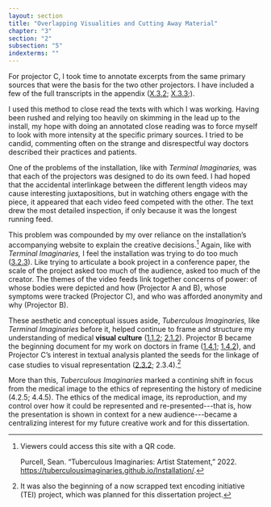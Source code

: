 ```yaml
---
layout: section
title: "Overlapping Visualities and Cutting Away Material"
chapter: "3"
section: "2"
subsection: "5"
indexterms: ""
---
```


For projector C, I took time to annotate excerpts from the same primary sources that were the basis for the two other projectors. I have included a few of the full transcripts in the appendix (<a href="{{ site.baseurl }}/dissertation/X_3_2">X.3.2</a>; <a href="{{ site.baseurl }}/dissertation/X_3_3">X.3.3</a>;).

I used this method to close read the texts with which I was working. Having been rushed and relying too heavily on skimming in the lead up to the install, my hope with doing an annotated close reading was to force myself to look with more intensity at the specific primary sources. I tried to be candid, commenting often on the strange and disrespectful way doctors described their practices and patients.

One of the problems of the installation, like with *Terminal Imaginaries,* was that each of the projectors was designed to do its own feed. I had hoped that the accidental interlinkage between the different length videos may cause interesting juxtapositions, but in watching others engage with the piece, it appeared that each video feed competed with the other. The text drew the most detailed inspection, if only because it was the longest running feed.

This problem was compounded by my over reliance on the installation’s accompanying website to explain the creative decisions.[^fn1] Again, like with *Terminal Imaginaries,* I feel the installation was trying to do too much (<a href="{{ site.baseurl }}/dissertation/3_2_3">3.2.3</a>). Like trying to articulate a book project in a conference paper, the scale of the project asked too much of the audience, asked too much of the creator. The themes of the video feeds link together concerns of power: of whose bodies were depicted and how (Projector A and B), whose symptoms were tracked (Projector C), and who was afforded anonymity and why (Projector B).

These aesthetic and conceptual issues aside, *Tuberculous Imaginaries,* like *Terminal Imaginaries* before it, helped continue to frame and structure my understanding of medical <span data-tooltip aria-haspopup="true" class="has-tip" data-disable-hover="false" tabindex="1" data-title="Visual culture refers to an interdisciplinary field that looks at the social construction of vision."><b>visual culture</b></span> (<a href="{{ site.baseurl }}/dissertation/1_1_2">1.1.2</a>; <a href="{{ site.baseurl }}/dissertation/2_1_2">2.1.2</a>). Projector B became the beginning document for my work on doctors in frame (<a href="{{ site.baseurl }}/dissertation/1_4_1">1.4.1</a>; <a href="{{ site.baseurl }}/dissertation/1_4_2">1.4.2</a>), and Projector C’s interest in textual analysis planted the seeds for the linkage of case studies to visual representation (<a href="{{ site.baseurl }}/dissertation/2_3_2">2.3.2</a>; 2.3.4).[^fn2]

More than this, *Tuberculous Imaginaries* marked a contining shift in focus from the medical image to the ethics of representing the history of medicine (4.2.5; 4.4.5). The ethics of the medical image, its reproduction, and my control over how it could be represented and re-presented---that is, how the presentation is shown in context for a new audience---became a centralizing interest for my future creative work and for this dissertation.

<div class="style-divider">
 	<div class="line"></div>
</div>

[^fn1]: Viewers could access this site with a QR code. 
	
	Purcell, Sean. “Tuberculous Imaginaries: Artist Statement,” 2022. <https://tuberculousimaginaries.github.io/Installation/>.

[^fn2]: It was also the beginning of a now scrapped text encoding initiative (TEI) project, which was planned for this dissertation project.